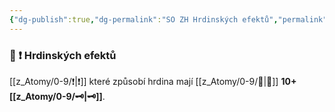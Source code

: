```yaml
---
{"dg-publish":true,"dg-permalink":"SO ZH Hrdinských efektů","permalink":"/SO ZH Hrdinských efektů/","noteIcon":""}
---
```


### 📶 ❗ Hrdinských efektů
[[z_Atomy/0-9/❗\|❗]] které způsobí hrdina mají [[z_Atomy/0-9/📶\|📶]] **10+[[z_Atomy/0-9/🗝\|🗝]]**.